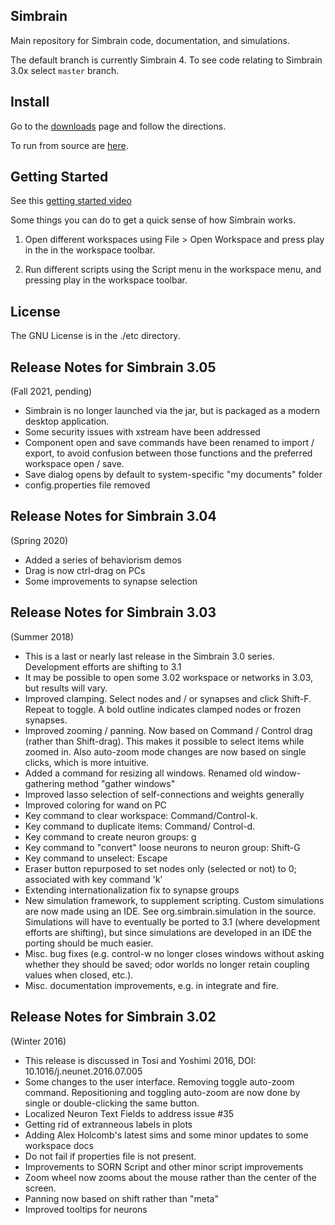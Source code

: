 ## Simbrain 

Main repository for Simbrain code, documentation, and simulations.

The default branch is currently Simbrain 4. To see code relating to Simbrain 3.0x select `master` branch.

## Install
Go to the [downloads](https://simbrain.net/Downloads/downloads_main.html) page and follow the directions.

To run from source are [here](https://github.com/simbrain/simbrain/wiki/Running-from-source).

## Getting Started

See this [getting started video](https://www.youtube.com/watch?v=yYzUmcPaurI)

Some things you can do to get a quick sense of how Simbrain works.

1) Open different workspaces using File > Open Workspace and press play in the in the workspace toolbar.

2) Run different scripts using the Script menu in the workspace menu, and pressing play in the workspace toolbar.

## License 
The GNU License is in the ./etc directory.

## Release Notes for Simbrain 3.05 
(Fall 2021, pending)
- Simbrain is no longer launched via the jar, but is packaged as a modern desktop application.
- Some security issues with xstream have been addressed
- Component open and save commands have been renamed to import / export, to avoid confusion between those functions and
  the preferred workspace open / save.
- Save dialog opens by default to system-specific "my documents" folder
- config.properties file removed

## Release Notes for Simbrain 3.04 
(Spring 2020)
- Added a series of behaviorism demos
- Drag is now ctrl-drag on PCs
- Some improvements to synapse selection

## Release Notes for Simbrain 3.03 
(Summer 2018)
- This is a last or nearly last release in the Simbrain 3.0 series. Development efforts are shifting to 3.1
- It may be possible to open some 3.02 workspace or networks in 3.03, but results will vary.
- Improved clamping. Select nodes and / or synapses and click Shift-F. Repeat to toggle. A bold outline indicates clamped nodes or frozen synapses.
- Improved zooming / panning. Now based on Command / Control drag (rather than Shift-drag). This makes it possible to select items while zoomed in. Also auto-zoom mode changes are now based on single clicks, which is more intuitive.
- Added a command for resizing all windows. Renamed old window-gathering method "gather windows"
- Improved lasso selection of self-connections and weights generally
- Improved coloring for wand on PC
- Key command to clear workspace: Command/Control-k.
- Key command to duplicate items: Command/ Control-d.
- Key command to create neuron groups: g
- Key command to "convert" loose neurons to neuron group: Shift-G
- Key command to unselect: Escape
- Eraser button repurposed to set nodes only (selected or not) to 0; associated with key command 'k'
- Extending internationalization fix to synapse groups
- New simulation framework, to supplement scripting. Custom simulations are now made using an IDE. See org.simbrain.simulation in the source. Simulations will have to eventually be ported to 3.1 (where development efforts are shifting), but since simulations are developed in an IDE the porting should be much easier.
- Misc. bug fixes (e.g. control-w no longer closes windows without asking whether they should be saved; odor worlds no longer retain coupling values when closed, etc.).
- Misc. documentation improvements, e.g. in integrate and fire.

## Release Notes for Simbrain 3.02 
(Winter 2016)
- This release is discussed in Tosi and Yoshimi 2016, DOI: 10.1016/j.neunet.2016.07.005
- Some changes to the user interface. Removing toggle auto-zoom command. Repositioning and toggling auto-zoom are now done by single or double-clicking the same button.
- Localized Neuron Text Fields to address issue #35
- Getting rid of extranneous labels in plots
- Adding Alex Holcomb's latest sims and some minor updates to some workspace docs
- Do not fail if properties file is not present.
- Improvements to SORN Script and other minor script improvements
- Zoom wheel now zooms about the mouse rather than the center of the screen.
- Panning now based on shift rather than "meta"
- Improved tooltips for neurons
